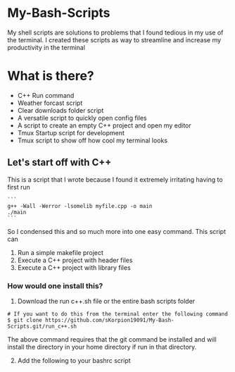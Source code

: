 # My-Bash-Scripts
My shell scripts are solutions to problems that I found tedious in my use of the terminal. I created these scripts
as way to streamline and increase my productivity in the terminal

# What is there?
- C++ Run command
- Weather forcast script
- Clear downloads folder script
- A versatile script to quickly open config files
- A script to create an empty C++ project and open my editor
- Tmux Startup script for development
- Tmux script to show off how cool my terminal looks

## Let's start off with C++
This is a script that I wrote because I found it extremely irritating having to first run

    ```
    g++ -Wall -Werror -lsomelib myfile.cpp -o main 
    ./main
    ```
So I condensed this and so much more into one easy command.
This script can
1. Run a simple makefile project
2. Execute a C++ project with header files
3. Execute a C++ project with library files

### How would one install this?
1. Download the run c++.sh file or the entire bash scripts folder
```
# If you want to do this from the terminal enter the following command
$ git clone https://github.com/sKorpion19091/My-Bash-Scripts.git/run_c++.sh
```
The above command requires that the git command be installed and will install the directory in
your home directory if run in that directory.

2. Add the following to your bashrc script 



